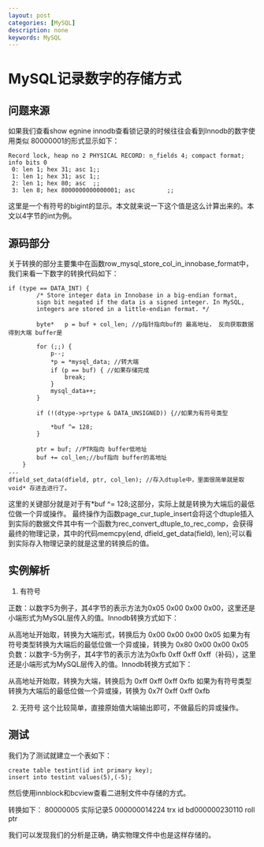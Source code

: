 ```yaml
---
layout: post
categories: [MySQL]
description: none
keywords: MySQL
---
```

# MySQL记录数字的存储方式


## 问题来源
如果我们查看show egnine innodb查看锁记录的时候往往会看到Innodb的数字使用类似 80000001的形式显示如下：
```
Record lock, heap no 2 PHYSICAL RECORD: n_fields 4; compact format; info bits 0
 0: len 1; hex 31; asc 1;;
 1: len 1; hex 31; asc 1;;
 2: len 1; hex 80; asc  ;;
 3: len 8; hex 8000000000000001; asc         ;;
```
这里是一个有符号的bigint的显示。本文就来说一下这个值是这么计算出来的。本文以4字节的int为例。

## 源码部分
关于转换的部分主要集中在函数row_mysql_store_col_in_innobase_format中，我们来看一下数字的转换代码如下：
```
if (type == DATA_INT) {
        /* Store integer data in Innobase in a big-endian format,
        sign bit negated if the data is a signed integer. In MySQL,
        integers are stored in a little-endian format. */

        byte*   p = buf + col_len; //p指针指向buf的 最高地址， 反向获取数据 得到大端 buffer是

        for (;;) {
            p--;
            *p = *mysql_data; //转大端 
            if (p == buf) { //如果存储完成 
                break;
            }
            mysql_data++;
        }

        if (!(dtype->prtype & DATA_UNSIGNED)) {//如果为有符号类型

            *buf ^= 128;
        }

        ptr = buf; //PTR指向 buffer低地址
        buf += col_len;//buf指向 buffer的高地址
    } 
...
dfield_set_data(dfield, ptr, col_len); //存入dtuple中，里面很简单就是取void* 存进去进行了。
```
这里的关键部分就是对于有*buf ^= 128;这部分，实际上就是转换为大端后的最低位做一个异或操作。
最终操作为函数page_cur_tuple_insert会将这个dtuple插入到实际的数据文件其中有一个函数为rec_convert_dtuple_to_rec_comp，会获得最终的物理记录，其中的代码memcpy(end, dfield_get_data(field), len);可以看到实际存入物理记录的就是这里的转换后的值。

## 实例解析
1. 有符号

正数：以数字5为例子，其4字节的表示方法为0x05 0x00 0x00 0x00，这里还是小端形式为MySQL层传入的值。Innodb转换方式如下：

从高地址开始取，转换为大端形式，转换后为
0x00 0x00 0x00 0x05
如果为有符号类型转换为大端后的最低位做一个异或操，转换为
0x80 0x00 0x00 0x05
负数：以数字-5为例子，其4字节的表示方法为0xfb 0xff 0xff 0xff（补码），这里还是小端形式为MySQL层传入的值。Innodb转换方式如下：

从高地址开始取，转换为大端，转换后为
0xff 0xff 0xff 0xfb
如果为有符号类型转换为大端后的最低位做一个异或操，转换为
0x7f 0xff 0xff 0xfb

2. 无符号
这个比较简单，直接原始值大端输出即可，不做最后的异或操作。

## 测试
我们为了测试就建立一个表如下：
```
create table testint(id int primary key);
insert into testint values(5),(-5);
```
然后使用innblock和bcview查看二进制文件中存储的方式。

转换如下：
80000005 实际记录5
000000014224 trx id
bd000000230110 roll ptr

我们可以发现我们的分析是正确，确实物理文件中也是这样存储的。





